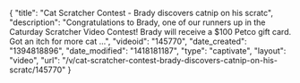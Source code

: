 {
    "title": "Cat Scratcher Contest - Brady discovers catnip on his scratc",
    "description": "Congratulations to Brady, one of our runners up in the Caturday Scratcher Video Contest! Brady will receive a $100 Petco gift card. Got an itch for more cat ...",
    "videoid": "145770",
    "date_created": "1394818896",
    "date_modified": "1418181187",
    "type": "captivate",
    "layout": "video",
    "url": "\/v\/cat-scratcher-contest-brady-discovers-catnip-on-his-scratc\/145770"
}